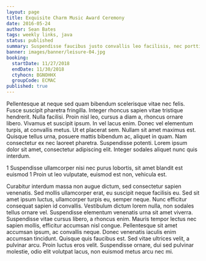 ```yaml
---
layout: page
title: Exquisite Charm Music Award Ceremony
date: 2016-05-24
author: Sean Bates
tags: weekly links, java
status: published
summary: Suspendisse faucibus justo convallis leo facilisis, nec porttitor lacus blandit.
banner: images/banner/leisure-04.jpg
booking:
  startDate: 11/27/2018
  endDate: 11/30/2018
  ctyhocn: BGNOHHX
  groupCode: ECMAC
published: true
---
```

Pellentesque at neque sed quam bibendum scelerisque vitae nec felis. Fusce suscipit pharetra fringilla. Integer rhoncus sapien vitae tristique hendrerit. Nulla facilisi. Proin nisl leo, cursus a diam a, rhoncus ornare libero. Vivamus et suscipit ipsum. In vel lacus enim. Donec vel elementum turpis, at convallis metus. Ut et placerat sem. Nullam sit amet maximus est. Quisque tellus urna, posuere mattis bibendum ac, aliquet in quam. Nam consectetur ex nec laoreet pharetra. Suspendisse potenti. Lorem ipsum dolor sit amet, consectetur adipiscing elit. Integer sodales aliquet nunc quis interdum.

1 Suspendisse ullamcorper nisi nec purus lobortis, sit amet blandit est euismod
1 Proin ut leo vulputate, euismod est non, vehicula est.

Curabitur interdum massa non augue dictum, sed consectetur sapien venenatis. Sed mollis ullamcorper erat, eu suscipit neque facilisis eu. Sed sit amet ipsum luctus, ullamcorper turpis eu, semper neque. Nunc efficitur consequat sapien id convallis. Vestibulum dictum lorem nulla, non sodales tellus ornare vel. Suspendisse elementum venenatis urna sit amet viverra. Suspendisse vitae cursus libero, a rhoncus enim. Mauris tempor lectus nec sapien mollis, efficitur accumsan nisl congue. Pellentesque sit amet accumsan ipsum, ac convallis neque. Donec venenatis iaculis enim accumsan tincidunt. Quisque quis faucibus est. Sed vitae ultrices velit, a pulvinar arcu. Proin luctus eros velit. Suspendisse ornare, dui sed pulvinar molestie, odio elit volutpat lacus, non euismod metus arcu nec mi.
